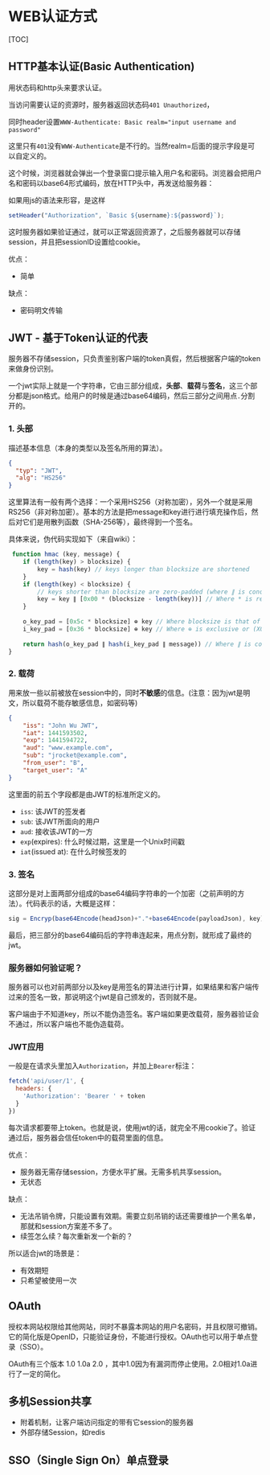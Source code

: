# WEB认证方式

[TOC]

## HTTP基本认证(Basic Authentication)

用状态码和http头来要求认证。

当访问需要认证的资源时，服务器返回状态码`401 Unauthorized`，

同时header设置`WWW-Authenticate: Basic realm="input username and password"`

这里只有`401`没有`WWW-Authenticate`是不行的。当然realm=后面的提示字段是可以自定义的。



这个时候，浏览器就会弹出一个登录窗口提示输入用户名和密码。浏览器会把用户名和密码以base64形式编码，放在HTTP头中，再发送给服务器：

如果用js的语法来形容，是这样

```js
setHeader("Authorization", `Basic ${username}:${password}`);
```

这时服务器如果验证通过，就可以正常返回资源了，之后服务器就可以存储session，并且把sessionID设置给cookie。

优点：

- 简单

缺点：

- 密码明文传输



## JWT - 基于Token认证的代表

服务器不存储session，只负责鉴别客户端的token真假，然后根据客户端的token来做身份识别。

一个jwt实际上就是一个字符串，它由三部分组成，**头部**、**载荷**与**签名**，这三个部分都是json格式。给用户的时候是通过base64编码，然后三部分之间用点`.`分割开的。

### 1. 头部

描述基本信息（本身的类型以及签名所用的算法）。

```json
{
  "typ": "JWT",
  "alg": "HS256"
}
```
这里算法有一般有两个选择：一个采用HS256（对称加密），另外一个就是采用RS256（非对称加密）。基本的方法是把message和key进行进行填充操作后，然后对它们是用散列函数（SHA-256等），最终得到一个签名。

具体来说，伪代码实现如下（来自wiki）：

```js
 function hmac (key, message) {
    if (length(key) > blocksize) {
        key = hash(key) // keys longer than blocksize are shortened
    }
    if (length(key) < blocksize) {
        // keys shorter than blocksize are zero-padded (where ∥ is concatenation)
        key = key ∥ [0x00 * (blocksize - length(key))] // Where * is repetition.
    }
   
    o_key_pad = [0x5c * blocksize] ⊕ key // Where blocksize is that of the underlying hash function
    i_key_pad = [0x36 * blocksize] ⊕ key // Where ⊕ is exclusive or (XOR)
   
    return hash(o_key_pad ∥ hash(i_key_pad ∥ message)) // Where ∥ is concatenation
}
```

### 2. 载荷

用来放一些以前被放在session中的，同时**不敏感**的信息。(注意：因为jwt是明文，所以载荷不能存敏感信息，如密码等)

```json
{
    "iss": "John Wu JWT",
    "iat": 1441593502,
    "exp": 1441594722,
    "aud": "www.example.com",
    "sub": "jrocket@example.com",
    "from_user": "B",
    "target_user": "A"
}
```

这里面的前五个字段都是由JWT的标准所定义的。

- `iss`: 该JWT的签发者
- `sub`: 该JWT所面向的用户
- `aud`: 接收该JWT的一方
- `exp`(expires): 什么时候过期，这里是一个Unix时间戳
- `iat`(issued at): 在什么时候签发的

### 3. 签名

这部分是对上面两部分组成的base64编码字符串的一个加密（之前声明的方法）。代码表示的话，大概是这样：

```js
sig = Encryp(base64Encode(headJson)+"."+base64Encode(payloadJson), key)
```

最后，把三部分的base64编码后的字符串连起来，用点分割，就形成了最终的jwt。



### 服务器如何验证呢？

服务器可以也对前两部分以及key是用签名的算法进行计算，如果结果和客户端传过来的签名一致，那说明这个jwt是自己颁发的，否则就不是。

客户端由于不知道key，所以不能伪造签名。客户端如果更改载荷，服务器验证会不通过，所以客户端也不能伪造载荷。



### JWT应用

一般是在请求头里加入`Authorization`，并加上`Bearer`标注：

```js
fetch('api/user/1', {
  headers: {
    'Authorization': 'Bearer ' + token
  }
})
```

每次请求都要带上token。也就是说，使用jwt的话，就完全不用cookie了。验证通过后，服务器会信任token中的载荷里面的信息。



优点：

- 服务器无需存储session，方便水平扩展。无需多机共享session。
- 无状态

缺点：

- 无法吊销令牌，只能设置有效期。需要立刻吊销的话还需要维护一个黑名单，那就和session方案差不多了。
- 续签怎么续？每次重新发一个新的？



所以适合jwt的场景是：

- 有效期短
- 只希望被使用一次



## OAuth

授权本网站权限给其他网站，同时不暴露本网站的用户名密码，并且权限可撤销。它的简化版是OpenID，只能验证身份，不能进行授权。OAuth也可以用于单点登录（SSO）。

OAuth有三个版本 1.0  1.0a  2.0 ，其中1.0因为有漏洞而停止使用。2.0相对1.0a进行了一定的简化。







## 多机Session共享

- 附着机制，让客户端访问指定的带有它session的服务器
- 外部存储Session，如redis



## SSO（Single Sign On）单点登录

